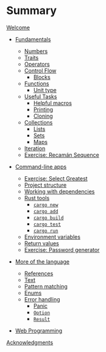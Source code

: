 # Summary

[Welcome](./0-welcome.md)

- [Fundamentals](./1-fundamentals/1-intro.md)
  - [Numbers](./1-fundamentals/1-numbers.md)
  - [Traits](./1-fundamentals/1-traits.md)
  - [Operators](./1-fundamentals/1-operators.md)
  - [Control Flow](./1-fundamentals/1-contol-flow-0-intro.md)
    - [Blocks](./1-fundamentals/1-contol-flow-0-blocks.md)
  - [Functions](./1-fundamentals/1-functions.md)
    - [Unit type](./1-fundamentals/1-functions-0-unit-type.md)
  - [Useful Tasks](./1-fundamentals/1-useful-tasks-0-intro.md)
    - [Helpful macros](./1-fundamentals/1-useful-tasks-0-helpful-macros.md)
    - [Printing](./1-fundamentals/1-useful-tasks-0-printing.md)
    - [Cloning](./1-fundamentals/1-useful-tasks-0-cloning.md)
  - [Collections](./1-fundamentals/1-collections.md)
    - [Lists](./1-fundamentals/1-collections-1-lists.md)
    - [Sets](./1-fundamentals/1-collections-2-sets.md)
    - [Maps](./1-fundamentals/1-collections-3-maps.md)
  - [Iteration](./1-fundamentals/1-iteration.md)
  - [Exercise: Recamán Sequence](./1-fundamentals/1-x-exercise-recaman.md)

- [Command-line apps](./2-command-line/0-intro.md)
  - [Exercise: Select Greatest](./2-command-line/2-x-greatest.md)
  - [Project structure](./2-command-line/1-project-structure.md)
  - [Working with dependencies](./2-command-line/working-with-dependencies.md)
  - [Rust tools](./2-command-line/1-tools.md)
    - [`cargo new`](./2-command-line/1-tools-x-cargo-new.md)
    - [`cargo add`](./2-command-line/1-tools-x-cargo-add.md)
    - [`cargo build`](./2-command-line/1-tools-x-cargo-build.md)
    - [`cargo test`](./2-command-line/1-tools-x-cargo-test.md)
    - [`cargo run`](./2-command-line/1-tools-x-cargo-run.md)
  - [Environment variables](./2-command-line/1-env.md)
  - [Return values](./2-command-line/1-return-values.md)
  - [Exercise: Password generator](./2-command-line/2-x-password-generator.md)

- [More of the language](./3-more-of-the-language/0-intro.md)
  - [References](./3-more-of-the-language/1-references.md)
  - [Text](./2-command-line/1-text.md)
  - [Pattern matching](./3-more-of-the-language/1-pattern-matching.md)
  - [Enums](./3-more-of-the-language/1-enums.md)
  - [Error handling](./3-more-of-the-language/1-error-handling.md)
    - [Panic](./3-more-of-the-language/1-error-handling-1-panic.md)
    - [`Option`](./3-more-of-the-language/1-error-handling-2-option.md)
    - [`Result`](./3-more-of-the-language/1-error-handling-3-result.md)

<!--

references
memory
ownership
 -->

- [Web Programming](./4-web-programming/0-intro.md)

<!--
- [Chapter 9](./9-intro.md)
  - [Basics](./9-basics.md)
-->

[Acknowledgments](./99-acknowledgements.md)